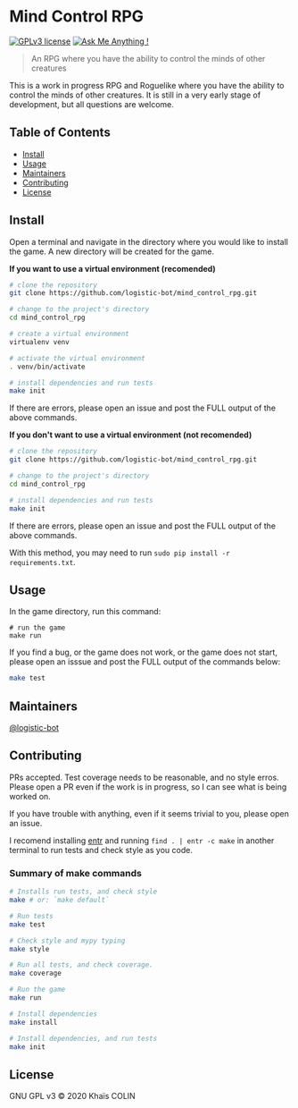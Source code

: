 # Mind Control RPG

[![GPLv3 license](https://img.shields.io/badge/License-GPLv3-blue.svg)](http://perso.crans.org/besson/LICENSE.html) [![Ask Me Anything !](https://img.shields.io/badge/Ask%20me-anything-1abc9c.svg)](https://GitHub.com/Naereen/ama)

> An RPG where you have the ability to control the minds of other creatures

This is a work in progress RPG and Roguelike where you have the ability to
control the minds of other creatures. It is still in a very early stage of
development, but all questions are welcome.

## Table of Contents

- [Install](#install)
- [Usage](#usage)
- [Maintainers](#maintainers)
- [Contributing](#contributing)
- [License](#license)

## Install

Open a terminal and navigate in the directory where you would like to install
the game. A new directory will be created for the game.

**If you want to use a virtual environment (recomended)**

```bash
# clone the repository
git clone https://github.com/logistic-bot/mind_control_rpg.git

# change to the project's directory
cd mind_control_rpg

# create a virtual environment
virtualenv venv

# activate the virtual environment
. venv/bin/activate

# install dependencies and run tests
make init
```

If there are errors, please open an issue and post the FULL output of the
above commands.

**If you don't want to use a virtual environment (not recomended)**

```bash
# clone the repository
git clone https://github.com/logistic-bot/mind_control_rpg.git

# change to the project's directory
cd mind_control_rpg

# install dependencies and run tests
make init
```

If there are errors, please open an issue and post the FULL output of the
above commands.

With this method, you may need to run `sudo pip install -r requirements.txt`.

## Usage 

In the game directory, run this command:

```
# run the game
make run
```

If you find a bug, or the game does not work, or the game does not start,
please open an isssue and post the FULL output of the commands below:

```bash
make test
```

## Maintainers

[@logistic-bot](https://github.com/logistic-bot)

## Contributing

PRs accepted. Test coverage needs to be reasonable, and no style erros.
Please open a PR even if the work is in progress, so I can see what is being
worked on.

If you have trouble with anything, even if it seems trivial to you, please
open an issue.

I recomend installing [entr](https://github.com/clibs/entr) and running `find
. | entr -c make` in another terminal to run tests and check style as you
code.

### Summary of make commands

```bash
# Installs run tests, and check style
make # or: `make default`

# Run tests
make test

# Check style and mypy typing
make style

# Run all tests, and check coverage.
make coverage

# Run the game
make run

# Install dependencies
make install

# Install dependencies, and run tests
make init
```

## License

GNU GPL v3 © 2020 Khaïs COLIN
